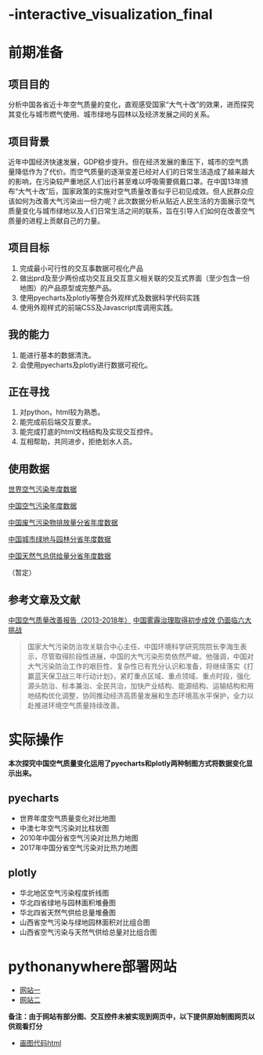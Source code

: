 # -interactive_visualization_final

# 前期准备
## 项目目的
分析中国各省近十年空气质量的变化，直观感受国家“大气十改”的效果，进而探究其变化与城市燃气使用、城市绿地与园林以及经济发展之间的关系。

## 项目背景
近年中国经济快速发展，GDP稳步提升。但在经济发展的重压下，城市的空气质量降低作为了代价。而空气质量的逐渐变差已经对人们的日常生活造成了越来越大的影响，在污染较严重地区人们出行甚至难以呼吸需要佩戴口罩。在中国13年颁布“大气十改”后，国家政策的实施对空气质量改善似乎已初见成效。但人民群众应该如何为改善大气污染出一份力呢？此次数据分析从贴近人民生活的方面展示空气质量变化与城市绿地以及人们日常生活之间的联系，旨在引导人们如何在改善空气质量的进程上贡献自己的力量。

## 项目目标
1. 完成最小可行性的交互事数据可视化产品
2. 做出prd及至少两份成功交互且交互意义相关联的交互式界面（至少包含一份地图）的产品原型或完整产品。
3. 使用pyecharts及plotly等整合外观样式及数据科学代码实践
4. 使用外观样式的前端CSS及Javascript库调用实践。

## 我的能力
1. 能进行基本的数据清洗。 
2. 会使用pyecharts及plotly进行数据可视化。

## 正在寻找
1. 对python，html较为熟悉。
2. 能完成前后端交互要求。
3. 能完成打底的html文档结构及实现交互控件。
4. 互相帮助，共同进步，拒绝划水人员。

## 使用数据
[世界空气污染年度数据](https://data.worldbank.org.cn/indicator/EN.ATM.PM25.MC.M3?end=2017&start=1996&view=chart)

[中国空气污染年度数据](https://data.worldbank.org.cn/indicator/EN.ATM.PM25.MC.M3?end=2017&locations=CN&start=2009&view=chart)

[中国废气污染物排放量分省年度数据](http://data.stats.gov.cn/easyquery.htm?cn=C01&zb=A0C0I&sj=2018)

[中国城市绿地与园林分省年度数据](http://data.stats.gov.cn/easyquery.htm?cn=C01&zb=A0C0I&sj=2018)

[中国天然气总供给量分省年度数据](http://data.stats.gov.cn/easyquery.htm?cn=C01&zb=A0C0I&sj=2018)


（暂定）

## 参考文章及文献
[中国空气质量改善报告（2013-2018年）](https://baike.baidu.com/item/%E4%B8%AD%E5%9B%BD%E7%A9%BA%E6%B0%94%E8%B4%A8%E9%87%8F%E6%94%B9%E5%96%84%E6%8A%A5%E5%91%8A%EF%BC%882013-2018%E5%B9%B4%EF%BC%89/23550121?fr=aladdin)
[中国雾霾治理取得初步成效 仍面临六大挑战 ](http://www.sohu.com/a/195750457_800688)

>国家大气污染防治攻关联合中心主任、中国环境科学研究院院长李海生表示，尽管取得阶段性进展，中国的大气污染形势依然严峻。他强调，中国对大气污染防治工作的艰巨性、复杂性已有充分认识和准备，将继续落实《打赢蓝天保卫战三年行动计划》，紧盯重点区域、重点领域、重点时段，强化源头防治、标本兼治、全民共治，加快产业结构、能源结构、运输结构和用地结构优化调整，协同推动经济高质量发展和生态环境高水平保护，全力以赴推进环境空气质量持续改善。

# 实际操作
**本次探究中国空气质量变化运用了pyecharts和plotly两种制图方式将数据变化显示出来。**
## pyecharts
* 世界年度空气质量变化对比地图
* 中澳七年空气污染对比柱状图
* 2010年中国分省空气污染对比热力地图
* 2017年中国分省空气污染对比热力地图

## plotly
* 华北地区空气污染程度折线图
* 华北四省绿地与园林面积堆叠图
* 华北四省天然气供给总量堆叠图
* 山西省空气污染与绿地园林面积对比组合图
* 山西省空气污染与天然气供给总量对比组合图

# pythonanywhere部署网站
* [网站一](http://chenqiang123.pythonanywhere.com/)
* [网站二](http://ljc2020.pythonanywhere.com/)

**备注：由于网站有部分图、交互控件未被实现到网页中，以下提供原始制图网页以供观看打分**
* [画图代码html](http://nfunm110.gitee.io/interactive_visualization_final)
